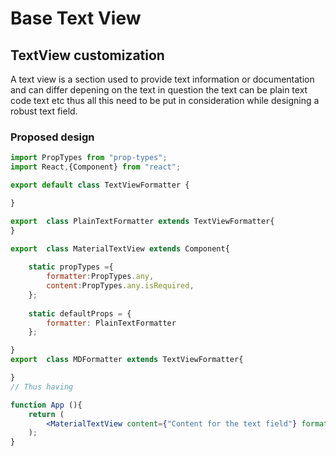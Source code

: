 # Base Text View

## TextView customization
A text view is a section used to provide text information or documentation and can differ depening on the text
in question 
the text can be plain text
code text etc thus all this need to be put in consideration while designing a robust text field. 


### Proposed design
```jsx harmony
import PropTypes from "prop-types";
import React,{Component} from "react";

export default class TextViewFormatter {

}

export  class PlainTextFormatter extends TextViewFormatter{
}

export  class MaterialTextView extends Component{
    
    static propTypes ={
        formatter:PropTypes.any,
        content:PropTypes.any.isRequired,
    };
    
    static defaultProps = {
        formatter: PlainTextFormatter
    };

}
export  class MDFormatter extends TextViewFormatter{

}
// Thus having

function App (){
    return (
        <MaterialTextView content={"Content for the text field"} formatter={MDFormatter}/>
    );   
}
```